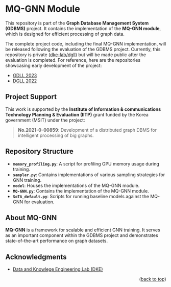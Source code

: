 

# MQ-GNN Module

This repository is part of the **Graph Database Management System (GDBMS)** project. It contains the implementation of the **MQ-GNN module**, which is designed for efficient processing of graph data.

The complete project code, including the final MQ-GNN implementation, will be released following the evaluation of the GDBMS project. Currently, this repository is private ([dke-lab/dgll](https://github.com/dke-lab/dgll)) but will be made public after the evaluation is completed. For reference, here are the repositories showcasing early development of the project:

- [GDLL 2023](https://github.com/ahj6377/GDLL2023)  
- [DGLL 2022](https://github.com/dke-lab/DGLL-2022)  



## Project Support

This work is supported by the **Institute of Information & communications Technology Planning & Evaluation (IITP)** grant funded by the Korea government (MSIT) under the project:

> **No.2021-0-00859**: Development of a distributed graph DBMS for intelligent processing of big graphs.

## Repository Structure

- **`memory_profiling.py`**: A script for profiling GPU memory usage during training.
- **`sampler.py`**: Contains implementations of various sampling strategies for GNN training.
- **`model`**: Houses the implementations of the MQ-GNN module.
- **`MQ-GNN.py`**: Contains the implementation of the MQ-GNN module.
- **`SoTA_default.py`**: Scripts for running baseline models against the MQ-GNN for evaluation.

## About MQ-GNN

**MQ-GNN** is a framework for scalable and efficient GNN training. It serves as an important component within the GDBMS project and demonstrates state-of-the-art performance on graph datasets.

<!-- ACKNOWLEDGMENTS -->
## Acknowledgments
* [Data and Knowlege Engineering Lab (DKE)](http://dke.khu.ac.kr/)
<p align="right">(<a href="#top">back to top</a>)</p>
